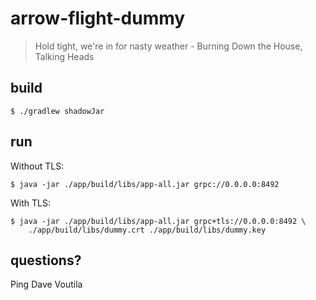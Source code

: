 # arrow-flight-dummy

> Hold tight, we're in for nasty weather
>               - Burning Down the House, Talking Heads

## build

```
$ ./gradlew shadowJar
```

## run

Without TLS:

```
$ java -jar ./app/build/libs/app-all.jar grpc://0.0.0.0:8492
```

With TLS:

```
$ java -jar ./app/build/libs/app-all.jar grpc+tls://0.0.0.0:8492 \
	./app/build/libs/dummy.crt ./app/build/libs/dummy.key
```

## questions?

Ping Dave Voutila
